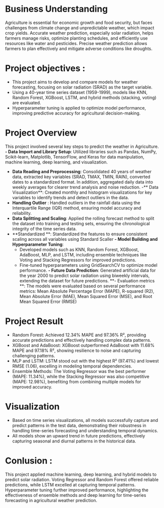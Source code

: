 # Business Understanding
Agriculture is essential for economic growth and food security, but faces challenges from climate change and unpredictable weather, which impact crop yields. Accurate weather prediction, especially solar radiation, helps farmers manage risks, optimize planting schedules, and efficiently use resources like water and pesticides. Precise weather prediction allows farmers to plan effectively and mitigate adverse conditions like droughts.

# Project objectives :
- This project aims to develop and compare models for weather forecasting, focusing on solar radiation (SRAD) as the target variable.
- Using a 40-year time series dataset (1959-1999), models like KNN, Random Forest, XGBoost, LSTM, and hybrid methods (stacking, voting) are evaluated.
- Hyperparameter tuning is applied to optimize model performance, improving predictive accuracy for agricultural decision-making.

# Project Overview 
This project involved several key steps to predict the weather in Agriculture. 
**- Data Import and Library Setup**: Utilized libraries such as Pandas, NumPy, Scikit-learn, Matplotlib, TensorFlow, and Keras for data manipulation, machine learning, deep learning, and visualization.
- **Data Reading and Preprocessing**: Consolidated 40 years of weather data, extracted key variables (SRAD, TMAX, TMIN, RAIN), converted dates to a standardized format. In addition, aggregated daily data into weekly averages for clearer trend analysis and noise reduction.
-** Data Visualization**: Created monthly and histogram visualizations for key variables to identify trends and detect outliers in the data.
- **Handling Outlier** : Handled outliers in the rainfall data using the Interquartile Range (IQR) method, ensuring model accuracy and reliability.
- **Data Splitting and Scaling**: Applied the rolling forecast method to split the dataset into training and testing sets, ensuring the chronological integrity of the time series data.
- **Standardized **: Standardized the features to ensure consistent scaling across all variables using Standard Scaller
**- Model Building and Hyperparameter Tuning**:
  - Developed models such as KNN, Random Forest, XGBoost, AdaBoost, MLP, and LSTM, including ensemble techniques like Voting and Stacking Regressors for improved predictions.
  - Fine-tuned hyperparameters using GridSearchCV to optimize model performance.
**- Future Data Prediction**: Generated artificial data for the year 2000 to predict solar radiation using biweekly intervals, extending the dataset for future predictions.
**- Evaluation metrics **: The models were evaluated based on several performance metrics: Mean Absolute Percentage Error (MAPE), R-squared (R2), Mean Absolute Error (MAE), Mean Squared Error (MSE), and Root Mean Squared Error (RMSE) 

# Project Result 
- Random Forest: Achieved 12.34% MAPE and 97.36% R², providing accurate predictions and effectively handling complex data patterns.
- XGBoost and AdaBoost: XGBoost outperformed AdaBoost with 11.68% MAPE and 97.18% R², showing resilience to noise and capturing challenging patterns.
- MLP and LSTM: LSTM stood out with the highest R² (97.41%) and lowest RMSE (1.06), excelling in modeling temporal dependencies.
- Ensemble Methods: The Voting Regressor was the best performer (MAPE: 11.34%), while the Stacking Regressor was also competitive (MAPE: 12.98%), benefiting from combining multiple models for improved accuracy.
  
# Visualization
- Based on time series visualizations, all models successfully capture and predict patterns in the test data, demonstrating their robustness in handling time-series forecasting and understanding temporal dynamics.
- All models show an upward trend in future predictions, effectively capturing seasonal and diurnal patterns in the historical data.


# Conlusion : 
This project applied machine learning, deep learning, and hybrid models to predict solar radiation. Voting Regressor and Random Forest offered reliable predictions, while LSTM excelled at capturing temporal patterns. Hyperparameter tuning further improved performance, highlighting the effectiveness of ensemble methods and deep learning for time-series forecasting in agricultural weather prediction.
